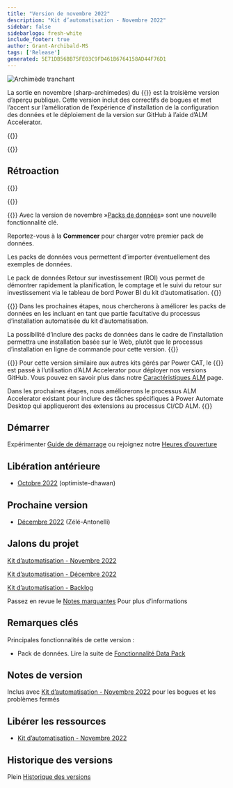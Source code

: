 ```yaml
---
title: "Version de novembre 2022"
description: "Kit d’automatisation - Novembre 2022"
sidebar: false
sidebarlogo: fresh-white
include_footer: true
author: Grant-Archibald-MS
tags: ['Release']
generated: 5E71DB56BB75FE03C9FD461B6764158AD44F76D1
---
```


<div class="optional">

![Archimède tranchant](/images/sharp-archimedes.png)

La sortie en novembre (sharp-archimedes) du {{<product-name>}} est la troisième version d’aperçu publique. Cette version inclut des correctifs de bogues et met l’accent sur l’amélioration de l’expérience d’installation de la configuration des données et le déploiement de la version sur GitHub à l’aide d’ALM Accelerator.

</div>

{{<presentation slides="1,2,3">}}

<div class="optional">

{{<presentationStyles>}}

## Rétroaction

{{<questions name="/content/fr/releases/november-2022.json" completed="Merci de nous avoir fait part de vos commentaires" showNavigationButtons="false" locale="fr">}}

</div>

{{<slideStyles>}}

{{<slide  id="slide1" audio="releases/november-2022/DataPacks.mp3" description="Automation Kit Overview" image="releases/november-2022/DataPacks.svg" >}}
Avec la version de novembre »[Packs de données](/fr/features/datapacks)» sont une nouvelle fonctionnalité clé.

Reportez-vous à la **Commencer** pour charger votre premier pack de données.

Les packs de données vous permettent d’importer éventuellement des exemples de données.

Le pack de données Retour sur investissement (ROI) vous permet de démontrer rapidement la planification, le comptage et le suivi du retour sur investissement via le tableau de bord Power BI du kit d’automatisation.
{{</slide>}}

{{<slide  id="slide2" audio="releases/november-2022/DataPacks-WhatsNext.mp3" description="Automation Kit Features" image="releases/november-2022/DataPacks-WhatsNext.svg?v=1" >}}
Dans les prochaines étapes, nous chercherons à améliorer les packs de données en les incluant en tant que partie facultative du processus d’installation automatisée du kit d’automatisation.

La possibilité d’inclure des packs de données dans le cadre de l’installation permettra une installation basée sur le Web, plutôt que le processus d’installation en ligne de commande pour cette version.
{{</slide>}}


{{<slide id="slide3" audio="releases/november-2022/alm-roadmap.mp3" description="ALM Roadmap" localImage="/images/illustrations/alm-roadmap-2022-11.svg" >}}
Pour cette version similaire aux autres kits gérés par Power CAT, le {{<product-name>}} est passé à l’utilisation d’ALM Accelerator pour déployer nos versions GitHub. Vous pouvez en savoir plus dans notre [Caractéristiques ALM](/fr/features/alm) page.

Dans les prochaines étapes, nous améliorerons le processus ALM Accelerator existant pour inclure des tâches spécifiques à Power Automate Desktop qui appliqueront des extensions au processus CI/CD ALM.
{{</slide>}}

<div class="optional">

## Démarrer

Expérimenter [Guide de démarrage](/fr/get-started) ou rejoignez notre [Heures d’ouverture](/fr/office-hours)

## Libération antérieure

- [Octobre 2022](/fr/releases/october-2022) (optimiste-dhawan)

## Prochaine version

- [Décembre 2022](/fr/releases/december-2022) (Zélé-Antonelli)

## Jalons du projet

[Kit d’automatisation - Novembre 2022](https://github.com/orgs/microsoft/projects/486/views/4)

[Kit d’automatisation - Décembre 2022](https://github.com/orgs/microsoft/projects/486/views/5)

[Kit d’automatisation - Backlog](https://github.com/orgs/microsoft/projects/486/views/1)

Passez en revue le [Notes marquantes](/fr/releases/milestones) Pour plus d’informations

## Remarques clés

Principales fonctionnalités de cette version :

- Pack de données. Lire la suite de [Fonctionnalité Data Pack](/fr/features/datapacks)

## Notes de version

Inclus avec [Kit d’automatisation - Novembre 2022](https://github.com/microsoft/powercat-automation-kit/releases/tag/AutomationKit-November2022) pour les bogues et les problèmes fermés

## Libérer les ressources

- [Kit d’automatisation - Novembre 2022](https://github.com/microsoft/powercat-automation-kit/releases/tag/AutomationKit-November2022)

## Historique des versions

Plein [Historique des versions](/fr/releases)

</div>
